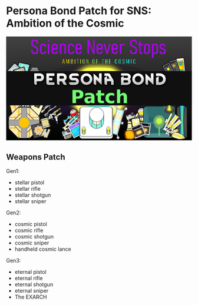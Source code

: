 # Persona Bond Patch for SNS: Ambition of the Cosmic

![](https://github.com/Daria40K/Persona-Bond-Patch-for-SNS-Ambition-of-the-Cosmic/blob/v1.0/About/Preview.png)

## Weapons Patch
Gen1:
- stellar pistol
- stellar rifle
- stellar shotgun
- stellar sniper

Gen2:
- cosmic pistol
- cosmic rifle
- cosmic shotgun
- cosmic sniper
- handheld cosmic lance

Gen3:
- eternal pistol
- eternal rifle
- eternal shotgun
- eternal sniper
- The EXARCH
